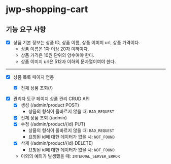 # jwp-shopping-cart

## 기능 요구 사항

- [x] 상품 기본 정보는 상품 ID, 상품 이름, 상품 이미지 url, 상품 가격이다.
  - 상품 이름은 1자 이상 20자 이하이다.
  - 상품 가격은 10원 단위의 양수여야 한다.
  - 상품 이미지 url은 512자 이하의 문자열이여야 한다.
- - - -

- [x] 상품 목록 페이지 연동
  - [x] 전체 상품 조회(/)


- [x] 관리자 도구 페이지 상품 관리 CRUD API
  - [x] 생성 (/admin/product POST)
    - 상품의 형식이 올바르지 않을 때: `BAD_REQUEST`
  - [x] 전체 상품 조회 (/admin)
  - [x] 수정 (/admin/product/{id} PUT)
    - 상품의 형식이 올바르지 않을 때: `BAD_REQUEST`
    - 요청된 id에 대한 데이터가 없을 시: `NOT_FOUND`
  - [x] 삭제 (/admin/product/{id} DELETE)
    - 요청된 id에 대한 데이터가 없을 시: `NOT_FOUND`

  - 이외의 예외가 발생했을 때: `INTERNAL_SERVER_ERROR`
